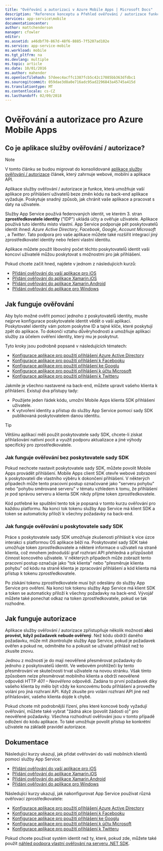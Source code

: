 ```yaml
---
title: "Ověřování a autorizaci v Azure Mobile Apps | Microsoft Docs"
description: "Reference konceptu a Přehled ověřování / autorizace funkcí pro Azure Mobile Apps"
services: app-service\mobile
documentationcenter: 
author: mattchenderson
manager: cfowler
editor: 
ms.assetid: a46dbf70-867d-48f6-8885-7f5207ad102e
ms.service: app-service-mobile
ms.workload: mobile
ms.tgt_pltfrm: na
ms.devlang: multiple
ms.topic: article
ms.date: 10/01/2016
ms.author: mahender
ms.openlocfilehash: 57deec4acffc1387fcb5c42c17085bb363dfdbc1
ms.sourcegitcommit: 059dae3d8a0e716adc95ad2296843a45745a415d
ms.translationtype: MT
ms.contentlocale: cs-CZ
ms.lasthandoff: 02/09/2018
---
```

# <a name="authentication-and-authorization-in-azure-mobile-apps"></a>Ověřování a autorizace pro Azure Mobile Apps
## <a name="what-is-app-service-authentication--authorization"></a>Co je aplikace služby ověřování / autorizace?
> [!NOTE]
> V tomto článku se budou migrovat do konsolidované [aplikace služby ověřování / autorizace](../app-service/app-service-authentication-overview.md) článek, který zahrnuje webové, mobilní a aplikace API.
> 
> 

Aplikace služby ověřování / autorizace je funkce, která umožňuje vaší aplikace pro přihlášení uživatelů beze změn kódu na back-end aplikace vyžaduje. Poskytuje snadný způsob, jak chránit vaše aplikace a pracovat s daty na uživatele.

Služby App Service používá federovaných identit, ve kterém 3. stran **zprostředkovatele identity** ("IDP") ukládá účty a ověřuje uživatele. Aplikace používá tuto identitu místo vlastní. App Service podporuje pět poskytovatelů identit ihned: *Azure Active Directory*, *Facebook*, *Google*, *Account Microsoft* , a *Twitter*. Tato podpora pro vaše aplikace můžete také rozšířit integrací jiný zprostředkovatel identity nebo řešení vlastní identitu.

Aplikace můžete použít libovolný počet těchto poskytovatelů identit vaši koncoví uživatelé můžou poskytovat s možnostmi pro jak přihlášení.

Pokud chcete začít hned, najdete v jednom z následujících kurzů:

* [Přidání ověřování do vaší aplikace pro iOS]
* [Přidání ověřování do aplikace Xamarin.iOS]
* [Přidání ověřování do aplikace Xamarin.Android]
* [Přidání ověřování do aplikace pro Windows]

## <a name="how-authentication-works"></a>Jak funguje ověřování
Aby bylo možné ověřit pomocí jednoho z poskytovatelů identity, musíte nejprve konfigurace poskytovatele identit vědět o vaší aplikaci. Poskytovatel identity vám potom poskytne ID a tajné klíče, které poskytují zpět do aplikace. To dokončí vztahu důvěryhodnosti a umožňuje aplikaci služby za účelem ověření identity, který mu je poskytnut.

Tyto kroky jsou podrobně popsané v následujících tématech:

* [Konfigurace aplikace pro použití přihlášení Azure Active Directory]
* [Konfigurace aplikace pro použití přihlášení k Facebooku]
* [Konfigurace aplikace pro použití přihlášení ke Googlu]
* [Konfigurace aplikace pro použití přihlášení k účtu Microsoft]
* [Konfigurace aplikace pro použití přihlášení k Twitteru]

Jakmile je všechno nastavené na back-end, můžete upravit vašeho klienta k přihlášení. Existují dva přístupy tady:

* Použijete jeden řádek kódu, umožní Mobile Apps klienta SDK přihlášení uživatele.
* K vytvoření identity a přístup do služby App Service pomocí sady SDK publikovaná poskytovatelem danou identitu.

> [!TIP]
> Většinu aplikací měli použít poskytovatele sady SDK, chcete-li získat přihlašování nativní pocit a využít podporu aktualizace a jiné výhody specifický pro zprostředkovatele.
> 
> 

### <a name="how-authentication-without-a-provider-sdk-works"></a>Jak funguje ověřování bez poskytovatele sady SDK
Pokud nechcete nastavit poskytovatele sady SDK, můžete povolit Mobile Apps provádět přihlášení. Mobile Apps client SDK otevře webové zobrazení k poskytovateli dle vlastního výběru k dokončení přihlášení. V některých případech může tento pracovní postup označované jako "serveru pohybu" nebo "pohybu směrované serveru" v tématu vzhledem k tomu, že přihlášení je pod správou serveru a klienta SDK nikdy přijme token zprostředkovatele.

Kód potřebné ke spuštění tento tok je popsaná v tomto kurzu ověřování pro každou platformu. Na konci tok tokenu služby App Service má klient SDK a token se automaticky přiloží k všechny požadavky na back-end.

### <a name="how-authentication-with-a-provider-sdk-works"></a>Jak funguje ověřování u poskytovatele sady SDK
Práce s poskytovatele sady SDK umožňuje zkušenosti přihlásit k více úzce interakci s platformou OS aplikace běží na. Poskytovatel sady SDK také umožňuje token zprostředkovatele a některé informace o uživateli na straně klienta, což mnohem jednodušší graf rozhraní API přehledná a přizpůsobit činnost koncového uživatele. V některých případech může zobrazit tento pracovní postup označuje jako "tok klienta" nebo "přesměruje klienta pohybu" od kódu na straně klienta je zpracování přihlášení a kód klienta má přístup k tokenu zprostředkovatele.

Po získání tokenu zprostředkovatele musí být odeslány do služby App Service pro ověření. Na konci tok tokenu služby App Service má klient SDK a token se automaticky přiloží k všechny požadavky na back-end. Vývojář můžete také ponechat odkaz na token zprostředkovatele, pokud se tak rozhodne.

## <a name="how-authorization-works"></a>Jak funguje autorizace
Aplikace služby ověřování / autorizace zpřístupňuje několik možností **akci provést, když požadavek nebude ověřený**. Než kódu obdrží daného požadavku, může mít zkontrolujte služby App Service, pokud je požadavek ověřen a pokud ne, odmítněte ho a pokusit se uživatel přihlásit než to zkusíte znovu.

Jednou z možností je do mají neověřené přesměrovat požadavky do jednoho z poskytovatelů identit. Ve webovém prohlížeči by tento přesměrování ve skutečnosti trvat uživatele na novou stránku. Však tímto způsobem nelze přesměrovat mobilního klienta a obdrží neověřené odpovědi HTTP *401 – Neověřeno* odpovědi. Zadána to první požadavek díky vašeho klienta by mělo být vždy ke koncovému bodu přihlášení a proveďte volání pro jiná rozhraní API. Když zkusíte pro volání rozhraní API jiné než přihlašování, vašeho klienta dojde k chybě.

Pokud chcete mít podrobnější řízení, přes které koncové body vyžadují ověřování, můžete také vybrat "žádná akce (povolit žádosti o)" pro neověřené požadavky. Všechna rozhodnutí ověřování jsou v tomto případě odložení do kódu aplikace. To také umožňuje povolit přístup ke konkrétní uživatele na základě pravidel autorizace.

## <a name="documentation"></a>Dokumentace
Následující kurzy ukazují, jak přidat ověřování do vaší mobilních klientů pomocí služby App Service:

* [Přidání ověřování do vaší aplikace pro iOS]
* [Přidání ověřování do aplikace Xamarin.iOS]
* [Přidání ověřování do aplikace Xamarin.Android]
* [Přidání ověřování do aplikace pro Windows]

Následující kurzy ukazují, jak nakonfigurovat App Service používat různá ověřovací zprostředkovatele:

* [Konfigurace aplikace pro použití přihlášení Azure Active Directory]
* [Konfigurace aplikace pro použití přihlášení k Facebooku]
* [Konfigurace aplikace pro použití přihlášení ke Googlu]
* [Konfigurace aplikace pro použití přihlášení k účtu Microsoft]
* [Konfigurace aplikace pro použití přihlášení k Twitteru]

Pokud chcete používat systém identit než ty, které, pokud zde, můžete také použít [náhled podpora vlastní ověřování na serveru .NET SDK](app-service-mobile-dotnet-backend-how-to-use-server-sdk.md#custom-auth).

[Přidání ověřování do vaší aplikace pro iOS]: app-service-mobile-ios-get-started-users.md
[Přidání ověřování do aplikace Xamarin.iOS]: app-service-mobile-xamarin-ios-get-started-users.md
[Přidání ověřování do aplikace Xamarin.Android]: app-service-mobile-xamarin-android-get-started-users.md
[Přidání ověřování do aplikace pro Windows]: app-service-mobile-windows-store-dotnet-get-started-users.md

[Konfigurace aplikace pro použití přihlášení Azure Active Directory]: ../app-service/app-service-mobile-how-to-configure-active-directory-authentication.md
[Konfigurace aplikace pro použití přihlášení k Facebooku]: ../app-service/app-service-mobile-how-to-configure-facebook-authentication.md
[Konfigurace aplikace pro použití přihlášení ke Googlu]: ../app-service/app-service-mobile-how-to-configure-google-authentication.md
[Konfigurace aplikace pro použití přihlášení k účtu Microsoft]: ../app-service/app-service-mobile-how-to-configure-microsoft-authentication.md
[Konfigurace aplikace pro použití přihlášení k Twitteru]: ../app-service/app-service-mobile-how-to-configure-twitter-authentication.md
